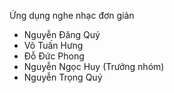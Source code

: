 Ứng dụng nghe nhạc đơn giản
- Nguyễn Đăng Quý
- Võ Tuấn Hưng
- Đỗ Đức Phong
- Nguyễn Ngọc Huy (Trưởng nhóm)
- Nguyễn Trọng Quý